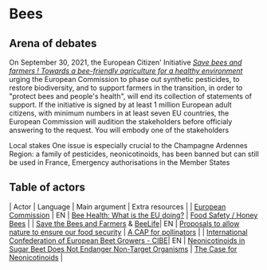 # Bees

## Arena of debates

On September 30, 2021, the European Citizen' Initiative [*Save bees and farmers ! Towards a bee-friendly agriculture for a healthy environment*](https://europa.eu/citizens-initiative/initiatives/details/2019/000016_en) urging the European Commission to phase out synthetic pesticides, to restore biodiversity, and to support farmers in the transition, in order to "protect bees and people's health", will end its collection of statements of support. 
If the initiative is signed by at least 1 million European adult citizens, with minimum numbers in at least seven EU countries, the European Commission will audition the stakeholders before officialy answering to the request. You will embody one of the stakeholders 

Local stakes
One issue is especially crucial to the Champagne Ardennes Region: a family of pesticides, neonicotinoids, has been banned but can still be used in France, 
Emergency authorisations in the Member States

## Table of actors

| Actor | Language | Main argument | Extra resources |
| [European Commission](https://europa.eu/citizens-initiative/home_en) | EN | [Bee Health: What is the EU doing?](https://ec.europa.eu/commission/presscorner/detail/en/MEMO_14_260) | [Food Safety / Honey Bees](https://ec.europa.eu/food/animals/live-animals-trade-imports/honey-bees_en) |
| [Save the Bees and Farmers](https://www.savebeesandfarmers.eu/eng) & [BeeLife](https://www.bee-life.eu/about)| EN | [Proposals to allow nature to ensure our food security](https://579f1725-49c5-4636-ac98-72d7d360ac5b.filesusr.com/ugd/8e8ea4_d19d71b1d1374afc9d7797204a70ef83.pdf) | [A CAP for pollinators](https://579f1725-49c5-4636-ac98-72d7d360ac5b.filesusr.com/ugd/8e8ea4_a151cf2121f14e508cd7b0fc8610726d.pdf) |
| [International Confederation of European Beet Growers - CIBE](https://www.cibe-europe.eu/mission)| EN | [Neonicotinoids in Sugar Beet Does Not Endanger Non-Target Organisms](https://www.cibe-europe.eu/img/user/CIBE%20Fact%20Sheet%20on%20Neonics%20December%202017%20final%2015%20dec.pdf) | [The Case for Neonicotinoids](https://www.cibe-europe.eu/img/user/058-18%20CIBE%20The%20case%20for%20neonicotinoids%20in%20pelleted%20sugar%20beet%20seeds%20April%202018.pdf) |

